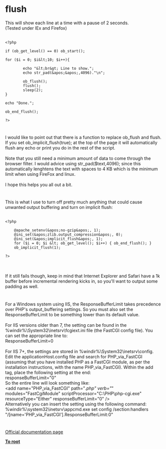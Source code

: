 # flush



This will show each line at a time with a pause of 2 seconds.<br>(Tested under IEx and Firefox)<br><br>

```
<?php

if (ob_get_level() == 0) ob_start();

for ($i = 0; $i&lt;10; $i++){

        echo "&lt;br&gt; Line to show.";
        echo str_pad(&apos;&apos;,4096)."\n";    

        ob_flush();
        flush();
        sleep(2);
}

echo "Done.";

ob_end_flush();

?>
```
  

#

I would like to point out that there is a function to replace ob_flush and flush. If you set ob_implicit_flush(true); at the top of the page it will automatically flush any echo or print you do in the rest of the script.<br><br>Note that you still need a minimum amount of data to come through the browser filter. I would advice using str_pad($text,4096); since this automatically lenghtens the text with spaces to 4 KB which is the minimum limit when using FireFox and linux.<br><br>I hope this helps you all out a bit.  

#

This is what I use to turn off pretty much anything that could cause unwanted output buffering and turn on implicit flush:<br><br>

```
<?php

    @apache_setenv(&apos;no-gzip&apos;, 1);
    @ini_set(&apos;zlib.output_compression&apos;, 0);
    @ini_set(&apos;implicit_flush&apos;, 1);
    for ($i = 0; $i &lt; ob_get_level(); $i++) { ob_end_flush(); }
    ob_implicit_flush(1);

?>
```
<br><br>If it still fails though, keep in mind that Internet Explorer and Safari have a 1k buffer before incremental rendering kicks in, so you&apos;ll want to output some padding as well.  

#

For a Windows system using IIS, the ResponseBufferLimit takes precedence over PHP&apos;s output_buffering settings. So you must also set the ResponseBufferLimit to be something lower than its default value.<br><br>For IIS versions older than 7, the setting can be found in the %windir%\System32\inetsrv\fcgiext.ini file (the FastCGI config file). You can set the appropriate line to:<br>  ResponseBufferLimit=0<br><br>For IIS 7+, the settings are stored in %windir%\System32\inetsrv\config. Edit the applicationHost.config file and search for PHP_via_FastCGI (assuming that you have installed PHP as a FastCGI module, as per the installation instructions, with the name PHP_via_FastCGI). Within the add tag, place the following setting at the end:<br>  responseBufferLimit="0"<br>So the entire line will look something like:<br>  &lt;add name="PHP_via_FastCGI" path="*.php" verb="*" modules="FastCgiModule" scriptProcessor="C:\PHP\php-cgi.exe" resourceType="Either" responseBufferLimit="0" /&gt;<br>Alternatively you can insert the setting using the following command:<br>  %windir%\system32\inetsrv\appcmd.exe set config /section:handlers "/[name=&apos;PHP_via_FastCGI&apos;].ResponseBufferLimit:0"  

#

[Official documentation page](https://www.php.net/manual/en/function.flush.php)

**[To root](/README.md)**